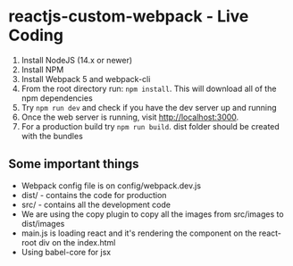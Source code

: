 # reactjs-custom-webpack - Live Coding

1. Install NodeJS (14.x or newer)
2. Install NPM
3. Install Webpack 5 and webpack-cli
4. From the root directory run: `npm install`. This will download all of the npm dependencies
5. Try `npm run dev` and check if you have the dev server up and running
6. Once the web server is running, visit [http://localhost:3000](http://localhost:3000).
7. For a production build try `npm run build`. dist folder should be created with the bundles

## Some important things

-   Webpack config file is on config/webpack.dev.js
-   dist/ - contains the code for production
-   src/ - contains all the development code
-   We are using the copy plugin to copy all the images from src/images to dist/images
-   main.js is loading react and it's rendering the <App /> component on the react-root div on the index.html
-   Using babel-core for jsx
